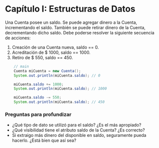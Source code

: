 # Capítulo I: Estructuras de Datos

Una Cuenta posee un saldo. Se puede agregar dinero a la Cuenta, incrementando el saldo. También se puede retirar dinero de la Cuenta, decrementando dicho saldo.
Debe poderse resolver la siguiente secuencia de acciones:

1. Creación de una Cuenta nueva, saldo == 0.
2. Acreditación de $ 1000, saldo == 1000.
3. Retiro de $ 550, saldo == 450.

```java
    // main
    Cuenta miCuenta = new Cuenta();
    System.out.println(miCuenta.saldo); // 0

    miCuenta.saldo += 1000;
    System.out.println(miCuenta.saldo); // 1000

    miCuenta.saldo -= 550;
    System.out.println(miCuenta.saldo); // 450
```

### Preguntas para profundizar

* ¿Qué tipo de dato se utilizó para el saldo? ¿Es el más apropiado?
* ¿Qué visibilidad tiene el atributo saldo de la Cuenta? ¿Es correcto?
* Si extraigo más dinero del disponible en saldo, seguramente pueda hacerlo. ¿Está bien que así sea?
